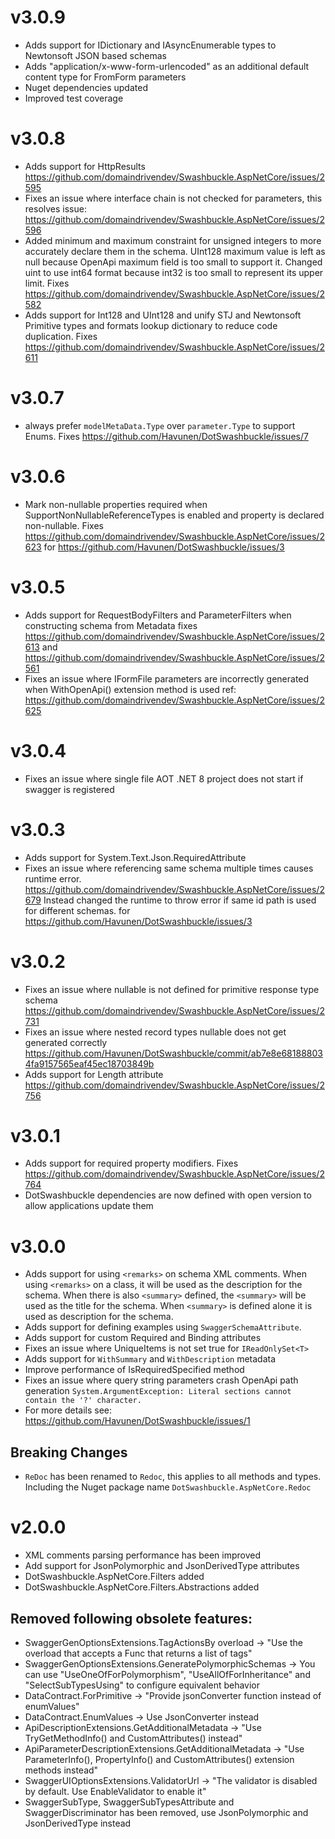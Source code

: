 # v3.0.9
- Adds support for IDictionary and IAsyncEnumerable types to Newtonsoft JSON based schemas
- Adds "application/x-www-form-urlencoded" as an additional default content type for FromForm parameters
- Nuget dependencies updated
- Improved test coverage

# v3.0.8
- Adds support for HttpResults https://github.com/domaindrivendev/Swashbuckle.AspNetCore/issues/2595
- Fixes an issue where interface chain is not checked for parameters, this resolves issue: https://github.com/domaindrivendev/Swashbuckle.AspNetCore/issues/2596
- Added minimum and maximum constraint for unsigned integers to more accurately declare them in the schema. UInt128 maximum value is left as null because OpenApi maximum field is too small to support it. Changed uint to use int64 format because int32 is too small to represent its upper limit. Fixes https://github.com/domaindrivendev/Swashbuckle.AspNetCore/issues/2582
- Adds support for Int128 and UInt128 and unify STJ and Newtonsoft Primitive types and formats lookup dictionary to reduce code duplication. Fixes https://github.com/domaindrivendev/Swashbuckle.AspNetCore/issues/2611

# v3.0.7
- always prefer `modelMetaData.Type` over `parameter.Type` to support Enums. Fixes https://github.com/Havunen/DotSwashbuckle/issues/7

# v3.0.6
- Mark non-nullable properties required when SupportNonNullableReferenceTypes is enabled and property is declared non-nullable. Fixes https://github.com/domaindrivendev/Swashbuckle.AspNetCore/issues/2623 for https://github.com/Havunen/DotSwashbuckle/issues/3

# v3.0.5
- Adds support for RequestBodyFilters and ParameterFilters when constructing schema from Metadata fixes https://github.com/domaindrivendev/Swashbuckle.AspNetCore/issues/2613 and https://github.com/domaindrivendev/Swashbuckle.AspNetCore/issues/2561
- Fixes an issue where IFormFile parameters are incorrectly generated when WithOpenApi() extension method is used ref: https://github.com/domaindrivendev/Swashbuckle.AspNetCore/issues/2625

# v3.0.4
- Fixes an issue where single file AOT .NET 8 project does not start if swagger is registered

# v3.0.3
- Adds support for System.Text.Json.RequiredAttribute
- Fixes an issue where referencing same schema multiple times causes runtime error. https://github.com/domaindrivendev/Swashbuckle.AspNetCore/issues/2679 Instead changed the runtime to throw error if same id path is used for different schemas. for https://github.com/Havunen/DotSwashbuckle/issues/3

# v3.0.2
- Fixes an issue where nullable is not defined for primitive response type schema https://github.com/domaindrivendev/Swashbuckle.AspNetCore/issues/2731
- Fixes an issue where nested record types nullable does not get generated correctly https://github.com/Havunen/DotSwashbuckle/commit/ab7e8e681888034fa9157565eaf45ec18703849b
- Adds support for Length attribute https://github.com/domaindrivendev/Swashbuckle.AspNetCore/issues/2756

# v3.0.1
- Adds support for required property modifiers. Fixes https://github.com/domaindrivendev/Swashbuckle.AspNetCore/issues/2764
- DotSwashbuckle dependencies are now defined with open version to allow applications update them

# v3.0.0
- Adds support for using `<remarks>` on schema XML comments.
When using `<remarks>` on a class, it will be used as the description for the schema.
When there is also `<summary>` defined, the `<summary>` will be used as the title for the schema.
When `<summary>` is defined alone it is used as description for the schema.
- Adds support for defining examples using `SwaggerSchemaAttribute`.
- Adds support for custom Required and Binding attributes
- Fixes an issue where UniqueItems is not set true for `IReadOnlySet<T>` 
- Adds support for `WithSummary` and `WithDescription` metadata
- Improve performance of IsRequiredSpecified method
- Fixes an issue where query string parameters crash OpenApi path generation `System.ArgumentException: Literal sections cannot contain the '?' character.`
- For more details see: https://github.com/Havunen/DotSwashbuckle/issues/1

## Breaking Changes
- `ReDoc` has been renamed to `Redoc`, this applies to all methods and types. Including the Nuget package name `DotSwashbuckle.AspNetCore.Redoc`

# v2.0.0

- XML comments parsing performance has been improved
- Add support for JsonPolymorphic and JsonDerivedType attributes
- DotSwashbuckle.AspNetCore.Filters added
- DotSwashbuckle.AspNetCore.Filters.Abstractions added

## Removed following obsolete features:

- SwaggerGenOptionsExtensions.TagActionsBy overload -> "Use the overload that accepts a Func that returns a list of tags"
- SwaggerGenOptionsExtensions.GeneratePolymorphicSchemas -> You can use \"UseOneOfForPolymorphism\", \"UseAllOfForInheritance\" and \"SelectSubTypesUsing\" to configure equivalent behavior
- DataContract.ForPrimitive -> "Provide jsonConverter function instead of enumValues"
- DataContract.EnumValues -> Use JsonConverter instead
- ApiDescriptionExtensions.GetAdditionalMetadata -> "Use TryGetMethodInfo() and CustomAttributes() instead"
- ApiParameterDescriptionExtensions.GetAdditionalMetadata -> "Use ParameterInfo(), PropertyInfo() and CustomAttributes() extension methods instead"
- SwaggerUIOptionsExtensions.ValidatorUrl -> "The validator is disabled by default. Use EnableValidator to enable it"
- SwaggerSubType, SwaggerSubTypesAttribute and SwaggerDiscriminator has been removed, use JsonPolymorphic and JsonDerivedType instead
